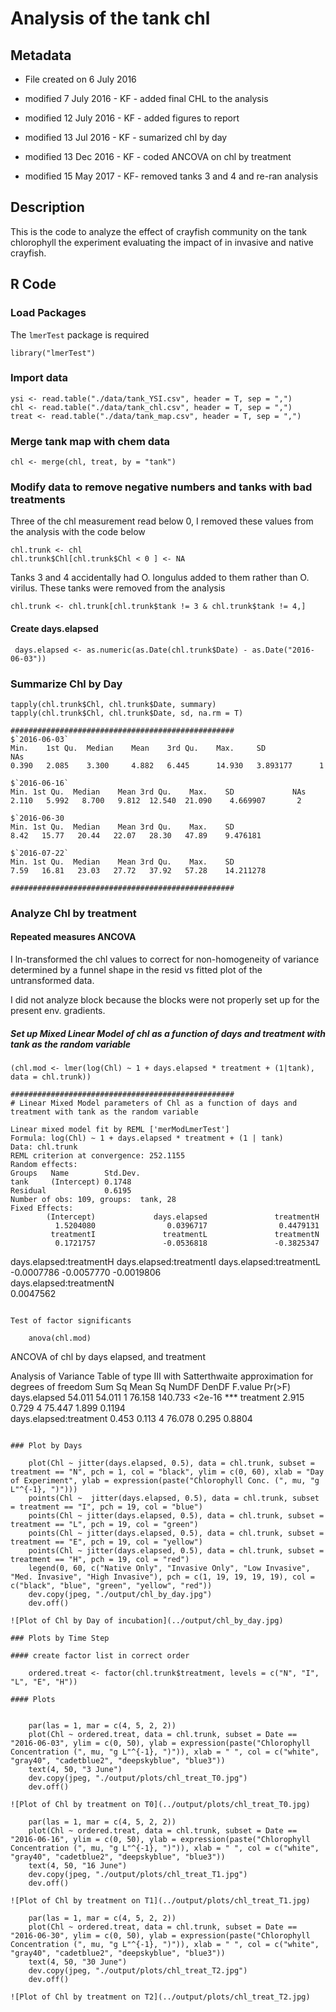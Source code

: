 # Analysis of the tank chl

## Metadata

* File created on 6 July 2016

* modified 7 July 2016 - KF - added final CHL to the analysis

* modified 12 July 2016 - KF - added figures to report

* modified 13 Jul 2016 - KF - sumarized chl by day

* modified 13 Dec 2016 - KF - coded ANCOVA on chl by treatment

* modified 15 May 2017 - KF- removed tanks 3 and 4 and re-ran analysis

## Description

This is the code to analyze the effect of crayfish community on the tank chlorophyll the experiment evaluating the impact of in invasive and native crayfish.

## R Code
### Load Packages

The `lmerTest` package is required

    library("lmerTest")

### Import data

    ysi <- read.table("./data/tank_YSI.csv", header = T, sep = ",")
    chl <- read.table("./data/tank_chl.csv", header = T, sep = ",")
    treat <- read.table("./data/tank_map.csv", header = T, sep = ",")

### Merge tank map with chem data

    chl <- merge(chl, treat, by = "tank")

### Modify data to remove negative numbers and tanks with bad treatments

Three of the chl measurement read below 0, I removed these values from the analysis with the code below

    chl.trunk <- chl
    chl.trunk$Chl[chl.trunk$Chl < 0 ] <- NA

Tanks 3 and 4 accidentally had O. longulus added to them rather than O. virilus.  These tanks were removed from the analysis

    chl.trunk <- chl.trunk[chl.trunk$tank != 3 & chl.trunk$tank != 4,]
    
#### Create days.elapsed

     days.elapsed <- as.numeric(as.Date(chl.trunk$Date) - as.Date("2016-06-03"))

### Summarize Chl by Day

    tapply(chl.trunk$Chl, chl.trunk$Date, summary)
    tapply(chl.trunk$Chl, chl.trunk$Date, sd, na.rm = T)

    ##################################################
    $`2016-06-03`
    Min.    1st Qu.  Median    Mean    3rd Qu.    Max.     SD            NAs 
    0.390   2.085    3.300     4.882   6.445      14.930   3.893177      1 

    $`2016-06-16`
    Min. 1st Qu.  Median    Mean 3rd Qu.    Max.    SD             NAs 
    2.110   5.992   8.700   9.812  12.540  21.090    4.669907       2 

    $`2016-06-30
    Min. 1st Qu.  Median    Mean 3rd Qu.    Max.    SD
    8.42   15.77   20.44   22.07   28.30   47.89    9.476181  

    $`2016-07-22`
    Min. 1st Qu.  Median    Mean 3rd Qu.    Max.    SD
    7.59   16.81   23.03   27.72   37.92   57.28    14.211278

    ##################################################

### Analyze Chl by treatment
#### Repeated measures ANCOVA

I ln-transformed the chl values to correct for non-homogeneity of variance determined by a funnel shape in the resid vs fitted plot of the untransformed data.

I did not analyze block because the blocks were not properly set up for the present env. gradients. 

##### Set up Mixed Linear Model of chl as a function of days and treatment with tank as the random variable

    (chl.mod <- lmer(log(Chl) ~ 1 + days.elapsed * treatment + (1|tank), data = chl.trunk))

    ##################################################
    # Linear Mixed Model parameters of Chl as a function of days and treatment with tank as the random variable

    Linear mixed model fit by REML ['merModLmerTest']
    Formula: log(Chl) ~ 1 + days.elapsed * treatment + (1 | tank)
    Data: chl.trunk
    REML criterion at convergence: 252.1155
    Random effects:
    Groups   Name        Std.Dev.
    tank     (Intercept) 0.1748  
    Residual             0.6195  
    Number of obs: 109, groups:  tank, 28
    Fixed Effects:
            (Intercept)             days.elapsed               treatmentH  
              1.5204080                0.0396717                0.4479131  
             treatmentI               treatmentL               treatmentN  
              0.1721757               -0.0536818               -0.3825347  
days.elapsed:treatmentH  days.elapsed:treatmentI  days.elapsed:treatmentL  
             -0.0007786               -0.0057770               -0.0019806  
days.elapsed:treatmentN  
              0.0047562  
              
~~~~

Test of factor significants 
 
    anova(chl.mod)

~~~~
ANCOVA of chl by days elapsed, and treatment

Analysis of Variance Table of type III  with  Satterthwaite 
approximation for degrees of freedom
                       Sum Sq Mean Sq NumDF  DenDF F.value Pr(>F)    
days.elapsed           54.011  54.011     1 76.158 140.733 <2e-16 ***
treatment               2.915   0.729     4 75.447   1.899 0.1194    
days.elapsed:treatment  0.453   0.113     4 76.078   0.295 0.8804

~~~~
 
### Plot by Days
 
    plot(Chl ~ jitter(days.elapsed, 0.5), data = chl.trunk, subset = treatment == "N", pch = 1, col = "black", ylim = c(0, 60), xlab = "Day of Experiment", ylab = expression(paste("Chlorophyll Conc. (", mu, "g L"^{-1}, ")")))
    points(Chl ~  jitter(days.elapsed, 0.5), data = chl.trunk, subset = treatment == "I", pch = 19, col = "blue")
    points(Chl ~ jitter(days.elapsed, 0.5), data = chl.trunk, subset = treatment == "L", pch = 19, col = "green")
    points(Chl ~ jitter(days.elapsed, 0.5), data = chl.trunk, subset = treatment == "E", pch = 19, col = "yellow")
    points(Chl ~ jitter(days.elapsed, 0.5), data = chl.trunk, subset = treatment == "H", pch = 19, col = "red")
    legend(0, 60, c("Native Only", "Invasive Only", "Low Invasive", "Med. Invasive", "High Invasive"), pch = c(1, 19, 19, 19, 19), col = c("black", "blue", "green", "yellow", "red")) 
    dev.copy(jpeg, "./output/chl_by_day.jpg")
    dev.off()

![Plot of Chl by Day of incubation](../output/chl_by_day.jpg)

### Plots by Time Step

#### create factor list in correct order

    ordered.treat <- factor(chl.trunk$treatment, levels = c("N", "I", "L", "E", "H"))

#### Plots


    par(las = 1, mar = c(4, 5, 2, 2))
    plot(Chl ~ ordered.treat, data = chl.trunk, subset = Date == "2016-06-03", ylim = c(0, 50), ylab = expression(paste("Chlorophyll Concentration (", mu, "g L"^{-1}, ")")), xlab = " ", col = c("white", "gray40", "cadetblue2", "deepskyblue", "blue3"))
    text(4, 50, "3 June")
    dev.copy(jpeg, "./output/plots/chl_treat_T0.jpg")
    dev.off()

![Plot of Chl by treatment on T0](../output/plots/chl_treat_T0.jpg)

    par(las = 1, mar = c(4, 5, 2, 2))
    plot(Chl ~ ordered.treat, data = chl.trunk, subset = Date == "2016-06-16", ylim = c(0, 50), ylab = expression(paste("Chlorophyll Concentration (", mu, "g L"^{-1}, ")")), xlab = " ", col = c("white", "gray40", "cadetblue2", "deepskyblue", "blue3"))
    text(4, 50, "16 June")
    dev.copy(jpeg, "./output/plots/chl_treat_T1.jpg")
    dev.off()

![Plot of Chl by treatment on T1](../output/plots/chl_treat_T1.jpg)

    par(las = 1, mar = c(4, 5, 2, 2))
    plot(Chl ~ ordered.treat, data = chl.trunk, subset = Date == "2016-06-30", ylim = c(0, 50), ylab = expression(paste("Chlorophyll Concentration (", mu, "g L"^{-1}, ")")), xlab = " ", col = c("white", "gray40", "cadetblue2", "deepskyblue", "blue3"))
    text(4, 50, "30 June")
    dev.copy(jpeg, "./output/plots/chl_treat_T2.jpg")
    dev.off()

![Plot of Chl by treatment on T2](../output/plots/chl_treat_T2.jpg)


    
